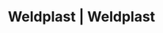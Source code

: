 ---
Link: "file:/Users/vinayakpatel/Downloads/www.weldplast.cz/eshop_products_compare/add/eshop-products-variant226"
product_name: "null"
product_id: "null"
title: "Weldplast | Weldplast"
product_desc: ""
product_specs: ""
product_downloads: ""
href: ""
accessories: ""
similar_products: ""
---